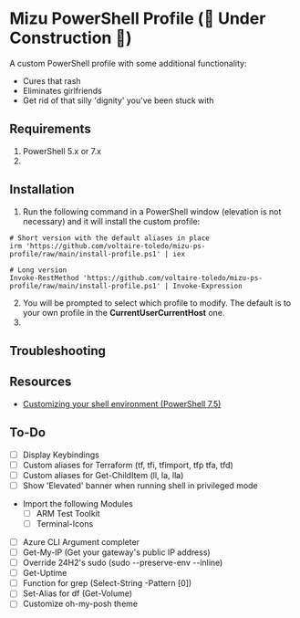 # Mizu PowerShell Profile (🚧 Under Construction 🚧)

A custom PowerShell profile with some additional functionality:
* Cures that rash
* Eliminates girlfriends
* Get rid of that silly 'dignity' you've been stuck with

## Requirements
1. PowerShell 5.x or 7.x
2. 

## Installation
1. Run the following command in a PowerShell window (elevation is not necessary) and it will install the custom profile:

```pwsh
# Short version with the default aliases in place
irm 'https://github.com/voltaire-toledo/mizu-ps-profile/raw/main/install-profile.ps1' | iex

# Long version
Invoke-RestMethod 'https://github.com/voltaire-toledo/mizu-ps-profile/raw/main/install-profile.ps1' | Invoke-Expression
```

2. You will be prompted to select which profile to modify. The default is to your own profile in the **CurrentUserCurrentHost** one.
3. 

## Troubleshooting


## Resources
* [Customizing your shell environment (PowerShell 7.5)]([url](https://learn.microsoft.com/en-us/powershell/scripting/learn/shell/creating-profiles?view=powershell-7.5))

## To-Do
- [ ] Display Keybindings
- [ ] Custom aliases for Terraform (tf, tfi, tfimport, tfp tfa, tfd)
- [ ] Custom aliases for Get-ChildItem (ll, la, lla)
- [ ] Show 'Elevated' banner when running shell in privileged mode
* Import the following Modules
  - [ ] ARM Test Toolkit
  - [ ] Terminal-Icons
- [ ] Azure CLI Argument completer
- [ ] Get-My-IP (Get your gateway's public IP address)
- [ ] Override 24H2's sudo (sudo --preserve-env --inline)
- [ ] Get-Uptime
- [ ] Function for grep (Select-String -Pattern [0])
- [ ] Set-Alias for df (Get-Volume)
- [ ] Customize oh-my-posh theme
